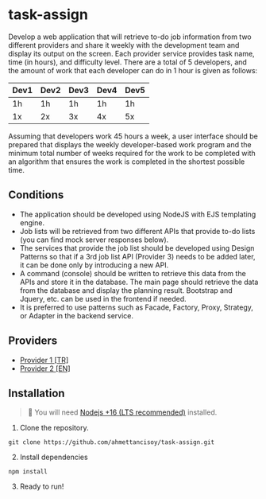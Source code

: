 # task-assign
Develop a web application that will retrieve to-do job information from two different providers and share it weekly with the development team and display its output on the screen. Each provider service provides task name, time (in hours), and difficulty level. There are a total of 5 developers, and the amount of work that each developer can do in 1 hour is given as follows:

| Dev1 | Dev2 | Dev3 | Dev4 | Dev5 |
|------|------|------|------|------|
|  1h  |  1h  |  1h  |  1h  |  1h  |
|  1x  |  2x  |  3x  |  4x  |  5x  |

Assuming that developers work 45 hours a week, a user interface should be prepared that displays the weekly developer-based work program and the minimum total number of weeks required for the work to be completed with an algorithm that ensures the work is completed in the shortest possible time.
## Conditions
- The application should be developed using NodeJS with EJS templating engine.
- Job lists will be retrieved from two different APIs that provide to-do lists (you can find mock server responses below).
- The services that provide the job list should be developed using Design Patterns so that if a 3rd job list API (Provider 3) needs to be added later, it can be done only by introducing a new API.
- A command (console) should be written to retrieve this data from the APIs and store it in the database. The main page should retrieve the data from the database and display the planning result. Bootstrap and Jquery, etc. can be used in the frontend if needed.
- It is preferred to use patterns such as Facade, Factory, Proxy, Strategy, or Adapter in the backend service.

## Providers
- [Provider 1 [TR]](http://www.mocky.io/v2/5d47f24c330000623fa3ebfa)
- [Provider 2 [EN]](http://www.mocky.io/v2/5d47f235330000623fa3ebf7)

## Installation
> 🚧 You will need [Nodejs +16 (LTS recommended)](https://nodejs.org/en/) installed.

1. Clone the repository.
```
git clone https://github.com/ahmettancisoy/task-assign.git
```
2. Install dependencies
```
npm install
```

3. Ready to run!
